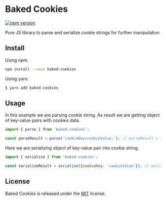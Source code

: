 # Baked Cookies
[![npm version](https://badge.fury.io/js/baked-cookies.svg)](https://badge.fury.io/js/baked-cookies)

Pure JS library to parse and serialize cookie strings for further manipulation

## Install

Using npm:

```bash
npm install --save baked-cookies
```

Using yarn:

```bash
$ yarn add baked-cookies
```

## Usage

In this example we are parsing cookie string. As result we are getting object of key-value pairs with cookies data.

``` javascript
import { parse } from 'baked-cookies';

const parseResult = parse('cookieKey=cookieValue;'); // parseResult = {cookieKey: 'cookieValue'}
```

Here we are serializing object of key-value pair into cookie string.

``` javascript
import { serialize } from 'baked-cookies';

const serializeResult = serialize({cookieKey: 'cookieValue'}); // serializeResult = 'cookieKey=cookieValue;'
```

## License

Baked Cookies is released under the [MIT](LICENSE.md) license.